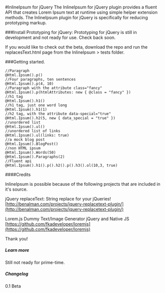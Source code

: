 #InlineIpsum for jQuery
The InlineIpsum for jQuery plugin provides a fluent API that creates Lorem Ipsum text at runtime using simple helper extension methods. The InlineIpsum plugin for jQuery is specifically for reducing prototyping markup.

###Install Prototyping for jQuery:
Prototyping for jQuery is still in development and not ready for use. Check back soon.

If you would like to check out the beta, download the repo and run the replacesText.html page from the InlineIpsum > tests folder.

###Getting started.

	//Paragraph
	@Html.Ipsum().p()
	//Four paragraphs, ten sentences
	@Html.Ipsum().p(4, 10)
	//Paragraph with the attribute class="fancy"
	@Html.Ipsum().p(htmlAttributes: new { @class = "fancy" })
	//h1 tag
	@Html.Ipsum().h1()
	//h1 tag, just one word long
	@Html.Ipsum().h1(1)
	//h2 tag, with the attribute data-special="true"
	@Html.Ipsum().h2(5, new { data_special = "true" })
	//unordered list
	@Html.Ipsum().ul()
	//unordered list of links
	@Html.Ipsum().ul(links: true)
	//a mock blog post
	@Html.Ipsum().BlogPost()
	//non HTML ipsum
	@Html.Ipsum().Words(50)
	@Html.Ipsum().Paragraphs(2)
	//Fluent api
	@Html.Ipsum().h1().p().h2().p().h3().ol(10,3, true)

####Credits

InlineIpsum is possible because of the following projects that are included in it's source.

jQuery replaceText: String replace for your jQueries!
[http://benalman.com/projects/jquery-replacetext-plugin/](http://benalman.com/projects/jquery-replacetext-plugin/)

Lorem.js Dummy Text/Image Generator jQuery and Native JS [https://github.com/fkadeveloper/loremjs](https://github.com/fkadeveloper/loremjs)

Thank you!

##### Learn more
Still not ready for prime-time.

##### Changelog
0.1 Beta
